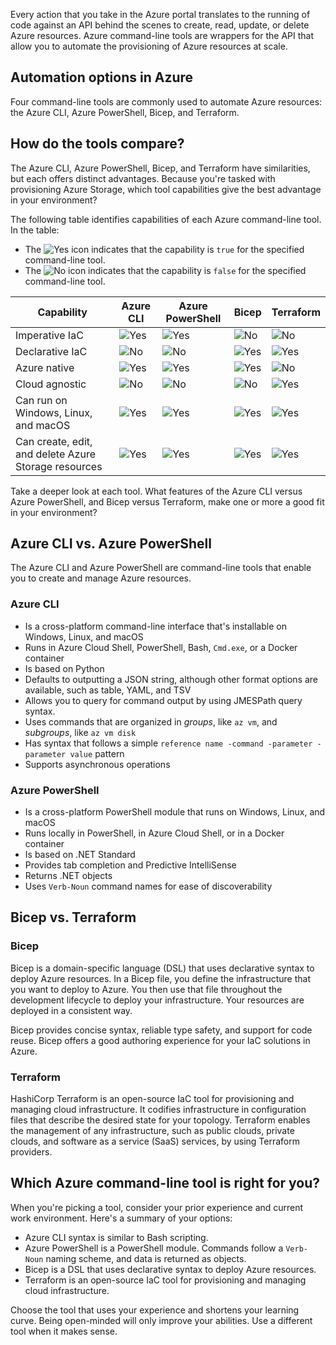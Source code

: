 Every action that you take in the Azure portal translates to the running of code against an API behind
the scenes to create, read, update, or delete Azure resources. Azure command-line tools are wrappers
for the API that allow you to automate the provisioning of Azure resources at scale.

## Automation options in Azure

Four command-line tools are commonly used to automate Azure resources: the
Azure CLI, Azure PowerShell, Bicep, and Terraform.

## How do the tools compare?

The Azure CLI, Azure PowerShell, Bicep, and Terraform have similarities, but each offers distinct
advantages. Because you're tasked with provisioning Azure Storage, which tool capabilities give the
best advantage in your environment?

The following table identifies capabilities of each Azure command-line tool. In the table:

- The ![Yes][1] icon indicates that the capability is `true` for the specified command-line tool.
- The ![No][3] icon indicates that the capability is `false` for the specified command-line tool.

|                     Capability                      | Azure CLI | Azure PowerShell |   Bicep   | Terraform |
| --------------------------------------------------- | --------- | ---------------- | --------- | --------- |
| Imperative IaC                                      | ![Yes][1] | ![Yes][1]        | ![No][3]  | ![No][3]  |
| Declarative IaC                                     | ![No][3]  | ![No][3]         | ![Yes][1] | ![Yes][1] |
| Azure native                                        | ![Yes][1] | ![Yes][1]        | ![Yes][1] | ![No][3]  |
| Cloud agnostic                                      | ![No][3]  | ![No][3]         | ![No][3]  | ![Yes][1] |
| Can run on Windows, Linux, and macOS                | ![Yes][1] | ![Yes][1]        | ![Yes][1] | ![Yes][1] |
| Can create, edit, and delete Azure Storage resources | ![Yes][1] | ![Yes][1]        | ![Yes][1] | ![Yes][1] |

Take a deeper look at each tool. What features of the Azure CLI versus Azure PowerShell, and Bicep versus
Terraform, make one or more a good fit in your environment?

## Azure CLI vs. Azure PowerShell

The Azure CLI and Azure PowerShell are command-line tools that enable you to create and manage Azure
resources.

### Azure CLI

- Is a cross-platform command-line interface that's installable on Windows, Linux, and macOS
- Runs in Azure Cloud Shell, PowerShell, Bash, `Cmd.exe`, or a Docker container
- Is based on Python
- Defaults to outputting a JSON string, although other format options are available, such as table,
  YAML, and TSV
- Allows you to query for command output by using JMESPath query syntax.
- Uses commands that are organized in _groups_, like `az vm`, and _subgroups_, like `az vm disk`
- Has syntax that follows a simple `reference name -command -parameter -parameter value` pattern
- Supports asynchronous operations

### Azure PowerShell

- Is a cross-platform PowerShell module that runs on Windows, Linux, and macOS
- Runs locally in PowerShell, in Azure Cloud Shell, or in a Docker container
- Is based on .NET Standard
- Provides tab completion and Predictive IntelliSense
- Returns .NET objects
- Uses `Verb-Noun` command names for ease of discoverability

## Bicep vs. Terraform

### Bicep

Bicep is a domain-specific language (DSL) that uses declarative syntax to deploy Azure resources. In
a Bicep file, you define the infrastructure that you want to deploy to Azure. You then use that file
throughout the development lifecycle to deploy your infrastructure. Your resources are deployed in a
consistent way.

Bicep provides concise syntax, reliable type safety, and support for code reuse. Bicep offers a
good authoring experience for your IaC solutions in Azure.

### Terraform

HashiCorp Terraform is an open-source IaC tool for provisioning and
managing cloud infrastructure. It codifies infrastructure in configuration files that describe the
desired state for your topology. Terraform enables the management of any infrastructure, such as
public clouds, private clouds, and software as a service (SaaS) services, by using Terraform providers.

## Which Azure command-line tool is right for you?

When you're picking a tool, consider your prior experience and current work environment. Here's a summary of your options:

- Azure CLI syntax is similar to Bash scripting.
- Azure PowerShell is a PowerShell module. Commands follow a `Verb-Noun` naming scheme, and data is
returned as objects.
- Bicep is a DSL that uses declarative syntax to deploy Azure resources.
- Terraform is an open-source IaC tool for provisioning and
managing cloud infrastructure.

Choose the tool that uses your experience and shortens your learning curve. Being open-minded will
only improve your abilities. Use a different tool when it makes sense.

<!-- link references -->
[1]: ../media/shared/check-mark-button-2705.svg
[3]: ../media/shared/cross-mark-274c.svg
